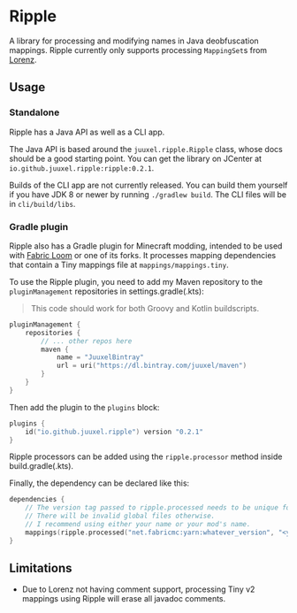 # Ripple

A library for processing and modifying names in Java deobfuscation mappings.
Ripple currently only supports processing `MappingSet`s from [Lorenz](https://github.com/CadixDev/Lorenz).

## Usage

### Standalone

Ripple has a Java API as well as a CLI app.

The Java API is based around the `juuxel.ripple.Ripple` class, whose docs should be a good starting point.
You can get the library on JCenter at `io.github.juuxel.ripple:ripple:0.2.1`.

Builds of the CLI app are not currently released. You can build them yourself
if you have JDK 8 or newer by running `./gradlew build`. The CLI files will be in `cli/build/libs`.

### Gradle plugin

Ripple also has a Gradle plugin for Minecraft modding, intended to be used with [Fabric Loom](https://github.com/FabricMC/fabric-loom)
or one of its forks. It processes mapping dependencies that contain a Tiny mappings file at `mappings/mappings.tiny`.

To use the Ripple plugin, you need to add my Maven repository to the `pluginManagement` repositories in settings.gradle(.kts):

> This code should work for both Groovy and Kotlin buildscripts.

```kotlin
pluginManagement {
    repositories {
        // ... other repos here
        maven {
            name = "JuuxelBintray"
            url = uri("https://dl.bintray.com/juuxel/maven")
        }
    }
}
```

Then add the plugin to the `plugins` block:

```kotlin
plugins {
    id("io.github.juuxel.ripple") version "0.2.1"
}
```

Ripple processors can be added using the `ripple.processor` method inside build.gradle(.kts).

Finally, the dependency can be declared like this:

```kotlin
dependencies {
    // The version tag passed to ripple.processed needs to be unique for your name processors.
    // There will be invalid global files otherwise.
    // I recommend using either your name or your mod's name.
    mappings(ripple.processed("net.fabricmc:yarn:whatever_version", "<your version tag>"))
}
```

## Limitations

- Due to Lorenz not having comment support, processing Tiny v2 mappings
  using Ripple will erase all javadoc comments.
